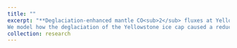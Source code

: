 ```yaml
---
title: ""
excerpt: "**Deglaciation-enhanced mantle CO<sub>2</sub> fluxes at Yellowstone imply positive climate feedback.**
We model how the deglaciation of the Yellowstone ice cap caused a reduction in mantle pressures and enhanced melting 19-fold. We predict the additional melting segregates a globally-significant mass of CO<sub>2</sub>, potentially playing a role in positive feedbacks between deglaciation and climate. We suggest enhanced melting may be important in other magmatically-active, continental settings undergoing rapid deglaciation --- for instance, under the collapse of the West Antarctic Ice Sheet (WAIS). [Publication](https://www.nature.com/articles/s41467-024-45890-z) <br/> <img width='100%' src='../images/cartoon_feedbacks_warped_vAGU.pdf'> <br>"
collection: research
---
```


